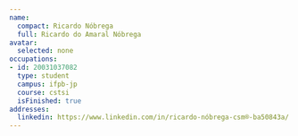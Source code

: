 ```yaml
---
name:
  compact: Ricardo Nóbrega
  full: Ricardo do Amaral Nóbrega
avatar:
  selected: none
occupations:
- id: 20031037082
  type: student
  campus: ifpb-jp
  course: cstsi
  isFinished: true
addresses:
  linkedin: https://www.linkedin.com/in/ricardo-nóbrega-csm®-ba50843a/
---
```

